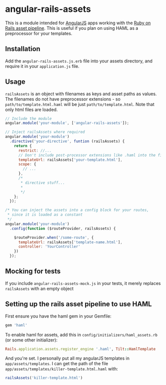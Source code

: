 angular-rails-assets
====================

This is a module intended for [AngularJS](http://angularjs.org) apps working with the [Ruby on Rails asset pipeline](http://guides.rubyonrails.org/asset_pipeline.html). This is useful if you plan on using HAML as a preprocessor for your templates.

Installation
------------
Add the `angular-rails-assets.js.erb` file into your assets directory, and require it in your `application.js` file.

Usage
-----
`railsAssets` is an object with filenames as keys and asset paths as values. The filenames do not have preprocessor extensions - so `path/to/template.html.haml` will be just `path/to/template.html`. Note that only html files are loaded.

```javascript
// Include the module
angular.module('your-module', ['angular-rails-assets']);

// Inject railsAssets where required
angular.module('your-module')
  .directive('your-directive', funtion (railsAssets) {
    return {
      restrict: //...
      // Don't include post-processor extensions like .haml into the filename
      templateUrl: railsAssets['your-template.html'],
      scope: {
        // ...
      },
      /*
       * directive stuff...
       *
       */
    };
  });

/* You can inject the assets into a config block for your routes,
 * since it is loaded as a constant
 */
angular.module('your-module')
  .config(function ($routeProvider, railsAssets) {

    $routeProvider.when('/some-route', {
      templateUrl: railsAssets['template-name.html'],
      controller: 'YourController'
    })
  });
```

Mocking for tests
-----------------
If you include `angular-rails-assets-mock.js` in your tests, it merely replaces `railsAssets` with an empty object

Setting up the rails asset pipeline to use HAML
-----------------------------------------------
First ensure you have the haml gem in your Gemfile:
```ruby
gem 'haml'
```

To enable haml for assets, add this in `config/initializers/haml_assets.rb` (or some other initializer):
```ruby
Rails.application.assets.register_engine '.haml', Tilt::HamlTemplate
```

And you're set. I personally put all my angularJS templates in `app/assets/templates`. I can get the path of the file `app/assets/templates/killer-template.html.haml` with:
```javascript
railsAssets('killer-template.html')
```